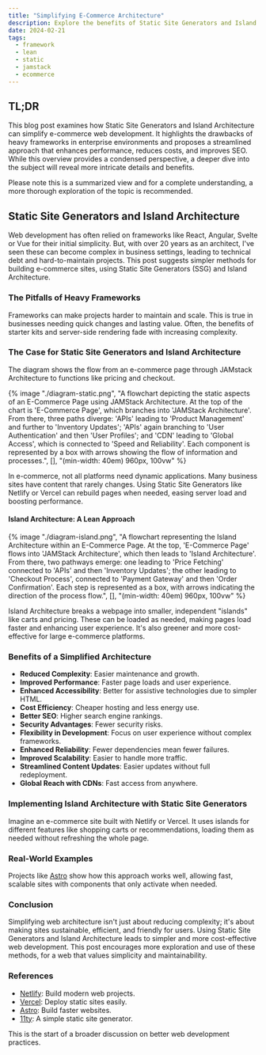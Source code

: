 ```yaml
---
title: "Simplifying E-Commerce Architecture"
description: Explore the benefits of Static Site Generators and Island Architecture for e-commerce with our expert guide. Learn how to simplify your web development process, enhance performance, and reduce costs, all while improving SEO and user experience. Perfect for businesses seeking sustainable, efficient digital solutions.
date: 2024-02-21
tags:
  - framework
  - lean
  - static
  - jamstack
  - ecommerce
---
```


## TL;DR

This blog post examines how Static Site Generators and Island Architecture can simplify e-commerce web development. It highlights the drawbacks of heavy frameworks in enterprise environments and proposes a streamlined approach that enhances performance, reduces costs, and improves SEO. While this overview provides a condensed perspective, a deeper dive into the subject will reveal more intricate details and benefits.

Please note this is a summarized view and for a complete understanding, a more thorough exploration of the topic is recommended.

## Static Site Generators and Island Architecture

Web development has often relied on frameworks like React, Angular, Svelte or Vue for their initial simplicity. But, with over 20 years as an architect, I've seen these can become complex in business settings, leading to technical debt and hard-to-maintain projects. This post suggests simpler methods for building e-commerce sites, using Static Site Generators (SSG) and Island Architecture.

### The Pitfalls of Heavy Frameworks

Frameworks can make projects harder to maintain and scale. This is true in businesses needing quick changes and lasting value. Often, the benefits of starter kits and server-side rendering fade with increasing complexity.

### The Case for Static Site Generators and Island Architecture

The diagram shows the flow from an e-commerce page through JAMstack Architecture to functions like pricing and checkout.

{% image "./diagram-static.png", "A flowchart depicting the static aspects of an E-Commerce Page using JAMStack Architecture. At the top of the chart is 'E-Commerce Page', which branches into 'JAMStack Architecture'. From there, three paths diverge: 'APIs' leading to 'Product Management' and further to 'Inventory Updates'; 'APIs' again branching to 'User Authentication' and then 'User Profiles'; and 'CDN' leading to 'Global Access', which is connected to 'Speed and Reliability'. Each component is represented by a box with arrows showing the flow of information and processes.", [], "(min-width: 40em) 960px, 100vw" %}

In e-commerce, not all platforms need dynamic applications. Many business sites have content that rarely changes. Using Static Site Generators like Netlify or Vercel can rebuild pages when needed, easing server load and boosting performance.

#### Island Architecture: A Lean Approach

{% image "./diagram-island.png", "A flowchart representing the Island Architecture within an E-Commerce Page. At the top, 'E-Commerce Page' flows into 'JAMStack Architecture', which then leads to 'Island Architecture'. From there, two pathways emerge: one leading to 'Price Fetching' connected to 'APIs' and then 'Inventory Updates'; the other leading to 'Checkout Process', connected to 'Payment Gateway' and then 'Order Confirmation'. Each step is represented as a box, with arrows indicating the direction of the process flow.", [], "(min-width: 40em) 960px, 100vw" %}

Island Architecture breaks a webpage into smaller, independent "islands" like carts and pricing. These can be loaded as needed, making pages load faster and enhancing user experience. It's also greener and more cost-effective for large e-commerce platforms.

### Benefits of a Simplified Architecture

- **Reduced Complexity**: Easier maintenance and growth.
- **Improved Performance**: Faster page loads and user experience.
- **Enhanced Accessibility**: Better for assistive technologies due to simpler HTML.
- **Cost Efficiency**: Cheaper hosting and less energy use.
- **Better SEO**: Higher search engine rankings.
- **Security Advantages**: Fewer security risks.
- **Flexibility in Development**: Focus on user experience without complex frameworks.
- **Enhanced Reliability**: Fewer dependencies mean fewer failures.
- **Improved Scalability**: Easier to handle more traffic.
- **Streamlined Content Updates**: Easier updates without full redeployment.
- **Global Reach with CDNs**: Fast access from anywhere.

### Implementing Island Architecture with Static Site Generators

Imagine an e-commerce site built with Netlify or Vercel. It uses islands for different features like shopping carts or recommendations, loading them as needed without refreshing the whole page.

### Real-World Examples

Projects like [Astro](https://astro.build/) show how this approach works well, allowing fast, scalable sites with components that only activate when needed.

### Conclusion

Simplifying web architecture isn't just about reducing complexity; it's about making sites sustainable, efficient, and friendly for users. Using Static Site Generators and Island Architecture leads to simpler and more cost-effective web development. This post encourages more exploration and use of these methods, for a web that values simplicity and maintainability.

### References

- [Netlify](https://www.netlify.com/): Build modern web projects.
- [Vercel](https://vercel.com/): Deploy static sites easily.
- [Astro](https://astro.build/): Build faster websites.
- [11ty](https://www.11ty.dev/): A simple static site generator.

This is the start of a broader discussion on better web development practices.
